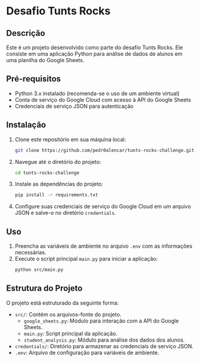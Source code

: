 # Desafio Tunts Rocks

## Descrição
Este é um projeto desenvolvido como parte do desafio Tunts Rocks. Ele consiste em uma aplicação Python para análise de dados de alunos em uma planilha do Google Sheets.

## Pré-requisitos
- Python 3.x instalado (recomenda-se o uso de um ambiente virtual)
- Conta de serviço do Google Cloud com acesso à API do Google Sheets
- Credenciais de serviço JSON para autenticação

## Instalação
1. Clone este repositório em sua máquina local:
    ```bash
    git clone https://github.com/pedr0alencar/tunts-rocks-challenge.git
    ```
2. Navegue até o diretório do projeto:
    ```bash
    cd tunts-rocks-challenge
    ```
3. Instale as dependências do projeto:
    ```bash
    pip install -r requirements.txt
    ```
4. Configure suas credenciais de serviço do Google Cloud em um arquivo JSON e salve-o no diretório `credentials`.

## Uso
1. Preencha as variáveis de ambiente no arquivo `.env` com as informações necessárias.
2. Execute o script principal `main.py` para iniciar a aplicação:
    ```bash
    python src/main.py
    ```

## Estrutura do Projeto
O projeto está estruturado da seguinte forma:
- `src/`: Contém os arquivos-fonte do projeto.
  - `google_sheets.py`: Módulo para interação com a API do Google Sheets.
  - `main.py`: Script principal da aplicação.
  - `student_analysis.py`: Módulo para análise dos dados dos alunos.
- `credentials/`: Diretório para armazenar as credenciais de serviço JSON.
- `.env`: Arquivo de configuração para variáveis de ambiente.
